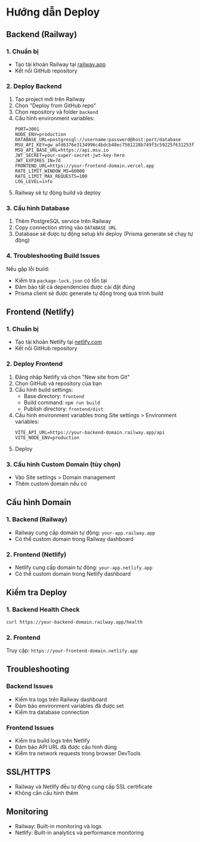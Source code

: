 # Hướng dẫn Deploy

## Backend (Railway)

### 1. Chuẩn bị
- Tạo tài khoản Railway tại [railway.app](https://railway.app)
- Kết nối GitHub repository

### 2. Deploy Backend
1. Tạo project mới trên Railway
2. Chọn "Deploy from GitHub repo"
3. Chọn repository và folder `backend`
4. Cấu hình environment variables:
   ```
   PORT=3001
   NODE_ENV=production
   DATABASE_URL=postgresql://username:password@host:port/database
   MSU_API_KEY=gw_afd6376e3134996c4bdcb48ec7561228b749f3c59225f631253f1b88f43d8bfef3d5071abb1649fc6632f37ce620d2b898f64c165dd43fc7d721275ae8ef887a
   MSU_API_BASE_URL=https://api.msu.io
   JWT_SECRET=your-super-secret-jwt-key-here
   JWT_EXPIRES_IN=7d
   FRONTEND_URL=https://your-frontend-domain.vercel.app
   RATE_LIMIT_WINDOW_MS=60000
   RATE_LIMIT_MAX_REQUESTS=100
   LOG_LEVEL=info
   ```
5. Railway sẽ tự động build và deploy

### 3. Cấu hình Database
1. Thêm PostgreSQL service trên Railway
2. Copy connection string vào `DATABASE_URL`
3. Database sẽ được tự động setup khi deploy (Prisma generate sẽ chạy tự động)

### 4. Troubleshooting Build Issues
Nếu gặp lỗi build:
- Kiểm tra `package-lock.json` có tồn tại
- Đảm bảo tất cả dependencies được cài đặt đúng
- Prisma client sẽ được generate tự động trong quá trình build

## Frontend (Netlify)

### 1. Chuẩn bị
- Tạo tài khoản Netlify tại [netlify.com](https://netlify.com)
- Kết nối GitHub repository

### 2. Deploy Frontend
1. Đăng nhập Netlify và chọn "New site from Git"
2. Chọn GitHub và repository của bạn
3. Cấu hình build settings:
   - Base directory: `frontend`
   - Build command: `npm run build`
   - Publish directory: `frontend/dist`
4. Cấu hình environment variables trong Site settings > Environment variables:
   ```
   VITE_API_URL=https://your-backend-domain.railway.app/api
   VITE_NODE_ENV=production
   ```
5. Deploy

### 3. Cấu hình Custom Domain (tùy chọn)
- Vào Site settings > Domain management
- Thêm custom domain nếu có

## Cấu hình Domain

### 1. Backend (Railway)
- Railway cung cấp domain tự động: `your-app.railway.app`
- Có thể custom domain trong Railway dashboard

### 2. Frontend (Netlify)
- Netlify cung cấp domain tự động: `your-app.netlify.app`
- Có thể custom domain trong Netlify dashboard

## Kiểm tra Deploy

### 1. Backend Health Check
```bash
curl https://your-backend-domain.railway.app/health
```

### 2. Frontend
Truy cập: `https://your-frontend-domain.netlify.app`

## Troubleshooting

### Backend Issues
- Kiểm tra logs trên Railway dashboard
- Đảm bảo environment variables đã được set
- Kiểm tra database connection

### Frontend Issues
- Kiểm tra build logs trên Netlify
- Đảm bảo API URL đã được cấu hình đúng
- Kiểm tra network requests trong browser DevTools

## SSL/HTTPS
- Railway và Netlify đều tự động cung cấp SSL certificate
- Không cần cấu hình thêm

## Monitoring
- Railway: Built-in monitoring và logs
- Netlify: Built-in analytics và performance monitoring

